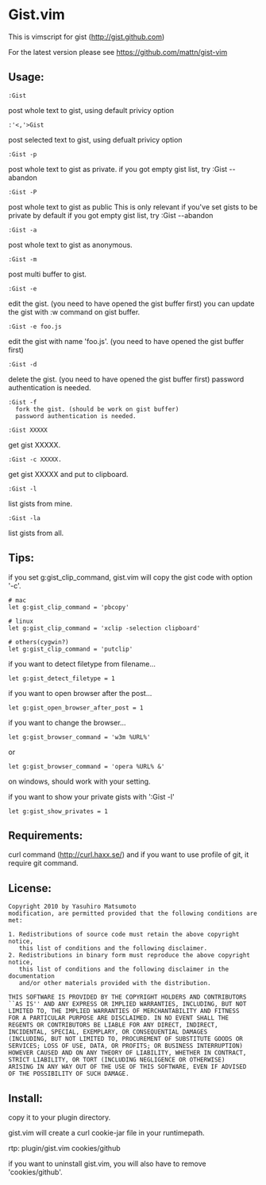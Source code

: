Gist.vim
========

This is vimscript for gist (http://gist.github.com)

For the latest version please see https://github.com/mattn/gist-vim

Usage:
------

    :Gist
  post whole text to gist, using default privicy option

    :'<,'>Gist
  post selected text to gist, using defualt privicy option

    :Gist -p
  post whole text to gist as private.
 if you got empty gist list, try :Gist --abandon

    :Gist -P
  post whole text to gist as public
 This is only relevant if you've set gists to be private by default
 if you got empty gist list, try :Gist --abandon

    :Gist -a
  post whole text to gist as anonymous.

    :Gist -m
  post multi buffer to gist.

    :Gist -e
  edit the gist. (you need to have opened the gist buffer first)
  you can update the gist with :w command on gist buffer.

    :Gist -e foo.js
  edit the gist with name 'foo.js'. (you need to have opened the gist buffer first)

    :Gist -d
  delete the gist. (you need to have opened the gist buffer first)
  password authentication is needed.

    :Gist -f
      fork the gist. (should be work on gist buffer)
      password authentication is needed.
 
    :Gist XXXXX
  get gist XXXXX.

    :Gist -c XXXXX.
  get gist XXXXX and put to clipboard.

    :Gist -l
  list gists from mine.

    :Gist -la
  list gists from all.

Tips:
-----
  if you set g:gist_clip_command, gist.vim will copy the gist code
    with option '-c'.

    # mac
    let g:gist_clip_command = 'pbcopy'

    # linux
    let g:gist_clip_command = 'xclip -selection clipboard'

    # others(cygwin?)
    let g:gist_clip_command = 'putclip'

  if you want to detect filetype from filename...

    let g:gist_detect_filetype = 1

  if you want to open browser after the post...

    let g:gist_open_browser_after_post = 1

  if you want to change the browser...

    let g:gist_browser_command = 'w3m %URL%'

  or

    let g:gist_browser_command = 'opera %URL% &'

  on windows, should work with your setting.

  if you want to show your private gists with ':Gist -l'

    let g:gist_show_privates = 1

Requirements:
--------
  curl command (http://curl.haxx.se/)
  and if you want to use profile of git, it require git command.

License:
--------

    Copyright 2010 by Yasuhiro Matsumoto
    modification, are permitted provided that the following conditions are met:
    
    1. Redistributions of source code must retain the above copyright notice,
       this list of conditions and the following disclaimer.
    2. Redistributions in binary form must reproduce the above copyright notice,
       this list of conditions and the following disclaimer in the documentation
       and/or other materials provided with the distribution.
    
    THIS SOFTWARE IS PROVIDED BY THE COPYRIGHT HOLDERS AND CONTRIBUTORS
    ``AS IS'' AND ANY EXPRESS OR IMPLIED WARRANTIES, INCLUDING, BUT NOT
    LIMITED TO, THE IMPLIED WARRANTIES OF MERCHANTABILITY AND FITNESS
    FOR A PARTICULAR PURPOSE ARE DISCLAIMED. IN NO EVENT SHALL THE
    REGENTS OR CONTRIBUTORS BE LIABLE FOR ANY DIRECT, INDIRECT,
    INCIDENTAL, SPECIAL, EXEMPLARY, OR CONSEQUENTIAL DAMAGES
    (INCLUDING, BUT NOT LIMITED TO, PROCUREMENT OF SUBSTITUTE GOODS OR
    SERVICES; LOSS OF USE, DATA, OR PROFITS; OR BUSINESS INTERRUPTION)
    HOWEVER CAUSED AND ON ANY THEORY OF LIABILITY, WHETHER IN CONTRACT,
    STRICT LIABILITY, OR TORT (INCLUDING NEGLIGENCE OR OTHERWISE)
    ARISING IN ANY WAY OUT OF THE USE OF THIS SOFTWARE, EVEN IF ADVISED
    OF THE POSSIBILITY OF SUCH DAMAGE.

Install:
--------
  copy it to your plugin directory.

  gist.vim will create a curl cookie-jar file in your runtimepath.

  rtp:
    plugin/gist.vim
    cookies/github

  if you want to uninstall gist.vim, you will also have to remove 'cookies/github'.

